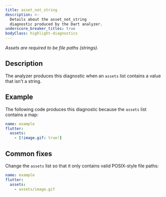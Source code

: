 ```yaml
---
title: asset_not_string
description: >-
  Details about the asset_not_string
  diagnostic produced by the Dart analyzer.
underscore_breaker_titles: true
bodyClass: highlight-diagnostics
---
```


_Assets are required to be file paths (strings)._

## Description

The analyzer produces this diagnostic when an `assets` list contains a
value that isn't a string.

## Example

The following code produces this diagnostic because the `assets` list
contains a map:

```yaml
name: example
flutter:
  assets:
    - [!image.gif: true!]
```

## Common fixes

Change the `assets` list so that it only contains valid POSIX-style file
paths:

```yaml
name: example
flutter:
  assets:
    - assets/image.gif
```
